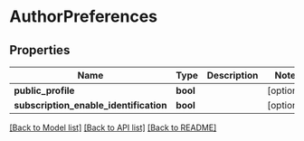 # AuthorPreferences

## Properties
Name | Type | Description | Notes
------------ | ------------- | ------------- | -------------
**public_profile** | **bool** |  | [optional] 
**subscription_enable_identification** | **bool** |  | [optional] 

[[Back to Model list]](../README.md#documentation-for-models) [[Back to API list]](../README.md#documentation-for-api-endpoints) [[Back to README]](../README.md)

